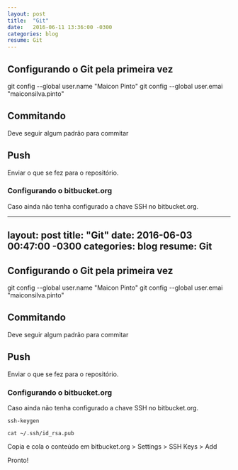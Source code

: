 ```yaml
---
layout: post
title:  "Git"
date:   2016-06-11 13:36:00 -0300
categories: blog
resume: Git
---
```


## Configurando o Git pela primeira vez

git config --global user.name "Maicon Pinto"
git config --global user.emai "maiconsilva.pinto"

## Commitando

Deve seguir algum padrão para commitar

## Push

Enviar o que se fez para o repositório.

### Configurando o bitbucket.org

Caso ainda não tenha configurado a chave SSH no bitbucket.org.

---
layout: post
title:  "Git"
date:   2016-06-03 00:47:00 -0300
categories: blog
resume: Git
---

## Configurando o Git pela primeira vez

git config --global user.name "Maicon Pinto"
git config --global user.emai "maiconsilva.pinto"

## Commitando

Deve seguir algum padrão para commitar

## Push

Enviar o que se fez para o repositório.

### Configurando o bitbucket.org

Caso ainda não tenha configurado a chave SSH no bitbucket.org.

`ssh-keygen`

`cat ~/.ssh/id_rsa.pub`

Copia e cola o conteúdo em bitbucket.org > Settings > SSH Keys > Add 

Pronto!

